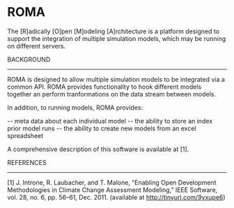 ROMA
====

The [R]adically [O]pen [M]odeling [A]rchitecture is a platform designed to support the integration of multiple simulation models, which may be running on different servers.

BACKGROUND
**********

ROMA is designed to allow multiple simulation models to be integrated via a common API.  ROMA provides functionality to hook different models together an perform tranformations on the data stream between models.  

In addition, to running models, ROMA provides:

-- meta data about each individual model
-- the ability to store an index prior model runs
-- the ability to create new models from an excel spreadsheet

A comprehensive description of this software is available at [1].


REFERENCES
**********
[1] J. Introne, R. Laubacher, and T. Malone, “Enabling Open Development Methodologies in Climate Change Assessment Modeling,” IEEE Software, vol. 28, no. 6, pp. 56–61, Dec. 2011.  (available at http://tinyurl.com/9yxupe6)
